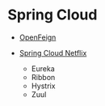 # Spring Cloud



- [OpenFeign](./OpenFeign.md)

- [Spring Cloud Netflix](./Spring%20Cloud%20Netflix.md)
  - Eureka
  - Ribbon
  - Hystrix
  - Zuul

